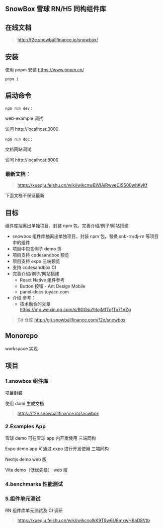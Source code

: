 ## SnowBox 雪球 RN/H5 同构组件库

## 在线文档

> http://f2e.snowballfinance.io/snowbox/

## 安装

使用 pnpm 安装 https://www.pnpm.cn/

`pnpm i`

## 启动命令

`npm run dev` :

web-example 调试

访问 http://localhost:3000

`npm run doc` :

文档网站调试

访问 http://localhost:8000

### 最新文档：

> https://xueqiu.feishu.cn/wiki/wikcnwBWIAiRwveClS500whKyKf

下面文档不保证最新

## 目标

组件库抽离出单独项目，封装 npm 包，完善介绍/例子/网站搭建

- snowbox 组件库抽离出单独项目，封装 npm 包，替换 snb-rn/dj-rn 等项目中的组件
- 项目中包含例子 demo 页
- 项目支持 codesandbox 预览
- 项目支持 expo 三端预览
- 支持 codesandbox CI
- 完善介绍/例子/网站搭建
  - React Native 组件参考
  - Button 按钮 - Ant Design Mobile
  - panel-docs.tuyacn.com
- 介绍 参考：
  - 技术融合的文章 https://mp.weixin.qq.com/s/BGGsuYrlojMfTqfTo71VZg

> Git 仓库 http://git.snowballfinance.com/f2e/snowbox

## Monorepo

workspace 实现

## 项目

### 1.snowbox 组件库

项目封装

使用 dumi 生成文档

> https://f2e.snowballfinance.io/snowbox

### 2.Examples App

雪球 demo
可在雪球 app 内开发使用 三端同构

Expo demo app
可通过 expo 进行开发使用 三端同构

Nextjs demo
web 版

Vite demo（低优先级）
web 版

### 4.benchmarks 性能测试

### 5.组件单元测试

RN 组件库单元测试及 CI 调研

> https://xueqiu.feishu.cn/wiki/wikcnoIkK9T6w6U8mxwHBaD8Vtb
